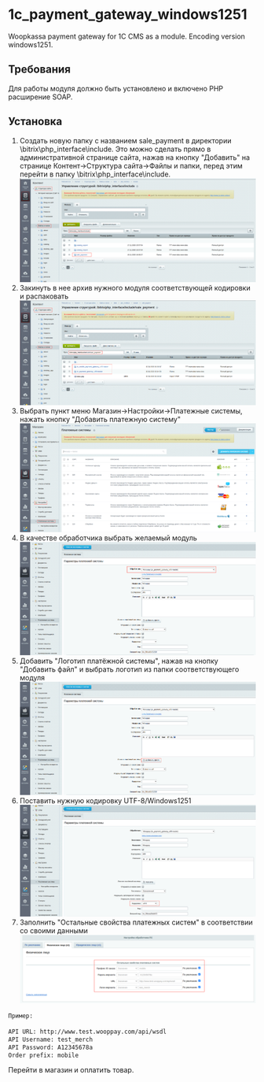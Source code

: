 # 1c_payment_gateway_windows1251
Woopkassa payment gateway for 1C CMS as a module. Encoding version windows1251.

## Требования
Для работы модуля должно быть установлено и включено PHP расширение SOAP.

## Установка
1. Создать новую папку с названием sale_payment в директории \bitrix\php_interface\include. Это можно сделать прямо в административной странице сайта, нажав на кнопку "Добавить" на странице
Контент->Структура сайта->Файлы и папки, перед этим перейти в папку \bitrix\php_interface\include.
![Alt text](.README/bitrix_1.png?raw=true)
2. Закинуть в нее архив нужного модуля соответствующей кодировки и распаковать
![Alt text](.README/bitrix_2.png?raw=true)
3. Выбрать пункт меню Магазин->Настройки->Платежные системы, нажать кнопку "Добавить платежную систему"
![Alt text](.README/bitrix_3.png?raw=true)
4. В качестве обработчика выбрать желаемый модуль
![Alt text](.README/bitrix_4.png?raw=true)
5. Добавить "Логотип платёжной системы", нажав на кнопку "Добавить файл" и выбрать логотип из папки соответствующего модуля
![Alt text](.README/bitrix_5.png?raw=true)
6. Поставить нужную кодировку UTF-8/Windows1251
![Alt text](.README/bitrix_6.png?raw=true)
7. Заполнить "Остальные свойства платежных систем" в соответствии со своими данными
![Alt text](.README/bitrix_7.png?raw=true)
````
Пример:

API URL: http://www.test.wooppay.com/api/wsdl
API Username: test_merch
API Password: A12345678a
Order prefix: mobile

````
Перейти в магазин и оплатить товар.